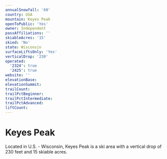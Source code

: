 ```yaml
---
annualSnowfall: '60'
country: USA
mountain: Keyes Peak
openToPublic: 'Yes'
owner: Independent
passAffiliations: ''
skiableAcres: '15'
skied: 'No'
state: Wisconsin
surfaceLiftsOnly: 'Yes'
verticalDrop: '230'
operated:
  '2324': true
  '2425': true
website: ''
elevationBase:
elevationSummit:
trailCount:
trailPctBeginner:
trailPctIntermediate:
trailPctAdvanced:
liftCount:
---
```



# Keyes Peak

Located in U.S. - Wisconsin, Keyes Peak is a ski area with a vertical drop of 230 feet and 15 skiable acres.
